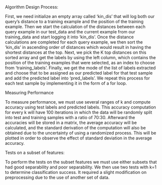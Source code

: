 Algorithm Design Process:

First, we need initialize an empty array called ‘kin_dis’ that will log both our query’s distance to a training example and the position of the training example. Then we start the calculation of the distances between each query example in our test_data and the current example from our training_data and start logging it into ‘kin_dis’.
Once the distance calculations are completed for each query example, we then sort the ‘kin_dis’ in ascending order of distances which would result in having the shortest distances at the top. Next, we pick the K top distances on this sorted array and get the labels by using the left column, which contains the position of the training examples that were selected, as an index to choose from ‘training_labels’.
Finally, we get the mode of the list of labels extracted and choose that to be assigned as our predicted label for that test sample and add the predicted label into ‘pred_labels’. We repeat this process for each test sample by implementing it in the form of a for loop.



Measuring Performance

To measure performance, we must use several ranges of k and compute accuracy using test labels and predicted labels. This accuracy computation for every k will have 100 iterations in which the data will be randomly split into test and training samples with a ratio of 70:30. Afterward the accuracies will be stored in a matrix, the average accuracy will be calculated, and the standard derivation of the computation will also be obtained due to the uncertainty of using a randomized process. This will be plotted in order to observe the effect of standard deviation in the average accuracy.


Tests on a subset of features:

To perform the tests on the subset features we must use either subsets that had good separability and poor separability. We then use two tests with k=1 to determine classification success. It required a slight modification on preprocessing due to the use of another set of data.
